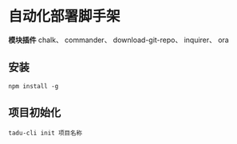 # 自动化部署脚手架

**模块插件**
chalk、
commander、
download-git-repo、
inquirer、
ora

## 安装
```
npm install -g
```

## 项目初始化
```
tadu-cli init 项目名称
```